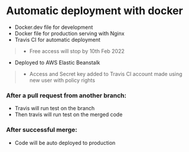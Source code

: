 # Automatic deployment with docker

- Docker.dev file for development
- Docker file for production serving with Nginx
- Travis CI for automatic deployment
> - Free access will stop by 10th Feb 2022

- Deployed to AWS Elastic Beanstalk
> - Access and Secret key added to Travis CI account made using new user with policy rights

### After a pull request from another branch:
- Travis will run test on the branch
- Then travis will run test on the merged code

### After successful merge:
- Code will be auto deployed to production